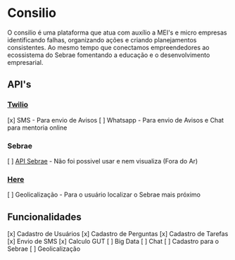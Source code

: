# Consilio

O consilio é uma plataforma que atua com auxílio a MEI's e micro empresas identificando falhas, organizando ações e criando planejamentos consistentes. Ao mesmo tempo que conectamos empreendedores ao ecossistema do Sebrae fomentando a educação e o desenvolvimento empresarial.

## API's

### [Twilio](https://www.twilio.com/)

  [x] SMS - Para envio de Avisos
  [ ] Whatsapp - Para envio de Avisos e Chat para mentoria online

### Sebrae

  [ ] [API Sebrae](http://www.api.sebrae.com.br/api) - Não foi possivel usar e nem visualiza (Fora do Ar)

### [Here](https://www.here.com/products/location-based-services)

  [ ] Geolicalização - Para o usuário localizar o Sebrae mais próximo

## Funcionalidades

  [x] Cadastro de Usuários
  [x] Cadastro de Perguntas
  [x] Cadastro de Tarefas
  [x] Envio de SMS
  [x] Calculo GUT
  [ ] Big Data
  [ ] Chat
  [ ] Cadastro para o Sebrae
  [ ] Geolicalização

